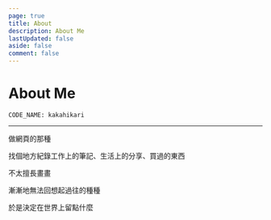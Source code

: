```yaml
---
page: true
title: About
description: About Me
lastUpdated: false
aside: false
comment: false
---
```


# About Me

`CODE_NAME: kakahikari`

<hr>

做網頁的那種

找個地方紀錄工作上的筆記、生活上的分享、買過的東西

不太擅長畫畫

漸漸地無法回想起過往的種種

於是決定在世界上留點什麼
